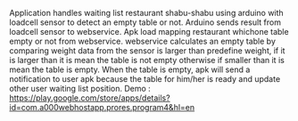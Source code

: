 Application handles waiting list restaurant shabu-shabu using arduino with loadcell sensor to detect an empty table or not. Arduino sends result from loadcell sensor to webservice. Apk load mapping restaurant whichone table empty or not from webservice. webservice calculates an empty table by comparing weight data from the sensor is larger than predefine weight, if it is larger than it is mean the table is not empty otherwise if smaller than it is mean the table is empty. When the table is empty, apk will send a notification to user apk because the table for him/her is ready and  update other user waiting list position.
Demo : https://play.google.com/store/apps/details?id=com.a000webhostapp.prores.program4&hl=en
